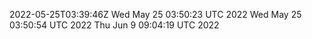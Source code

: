 2022-05-25T03:39:46Z
Wed May 25 03:50:23 UTC 2022
Wed May 25 03:50:54 UTC 2022
Thu Jun  9 09:04:19 UTC 2022
